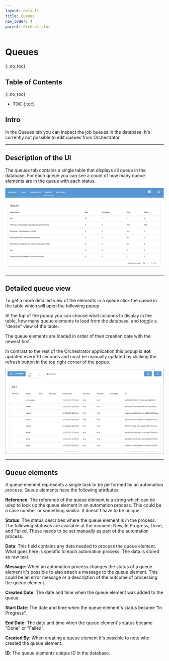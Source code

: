 ```yaml
---
layout: default
title: Queues
nav_order: 4
parent: Orchestrator
---
```


# Queues
{:.no_toc}

## Table of Contents
{:.no_toc}
- TOC
{:toc}

## Intro

In the Queues tab you can inspect the job queues in the database.
It's currently not possible to edit queues from Orchestrator.

---

## Description of the UI

The queues tab contains a single table that displays all queue in the database.
For each queue you can see a count of how many queue elements are in the queue with each
status.

![queues tab](images/queues.png)

---

## Detailed queue view

To get a more detailed view of the elements in a queue click the queue in the table
which will open the following popup.

At the top of the popup you can choose what columns to display in the table,
how many queue elements to load from the database, and toggle a "dense"
view of the table.

The queue elements are loaded in order of their creation date with the newest first.

In contrast to the rest of the Orchestrator application this popup is **not** updated
every 10 seconds and must be manually updated by clicking the refresh button in the
top right corner of the popup.

![queue popup](images/queue%20popup.png)

---

## Queue elements

A queue element represents a single task to be performed by an automation process.
Queue elements have the following attributes:

**Reference**: The reference of the queue element is a string which can be used to look up the
queue element in an automation process. This could be a case number or something similar.
It doesn't have to be unique.

**Status**: The status describes where the queue element is in the process. The following statuses are
available at the moment: New, In Progress, Done, and Failed. These needs to be set manually as part
of the automation process.

**Data**: This field contains any data needed to process the queue element. What goes here
is specific to each automation process. The data is stored as raw text.

**Message**: When an automation process changes the status of a queue element it's possible
to also attach a message to the queue element. This could be an error message or a description
of the outcome of processing the queue element.

**Created Date**: The date and time when the queue element was added to the queue.

**Start Date**: The date and time when the queue element's status became "In Progress".

**End Date**: The date and time when the queue element's status became "Done" or "Failed".

**Created By**: When creating a queue element it's possible to note who created the queue element.

**ID**: The queue elements unique ID in the database.